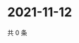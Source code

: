 # 2021-11-12

共 0 条

<!-- BEGIN WEIBO -->
<!-- 最后更新时间 Fri Nov 12 2021 16:13:39 GMT+0800 (China Standard Time) -->

<!-- END WEIBO -->

